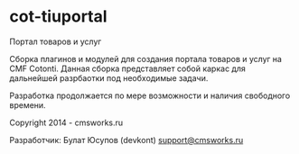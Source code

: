 cot-tiuportal
=============

Портал товаров и услуг

Сборка плагинов и модулей для создания портала товаров и услуг на CMF Cotonti. 
Данная сборка представляет собой каркас для дальнейшей разрбаотки под необходимые задачи. 

Разработка продолжается по мере возможности и наличия свободного времени.

Copyright 2014 - cmsworks.ru

Разработчик: Булат Юсупов (devkont) support@cmsworks.ru

